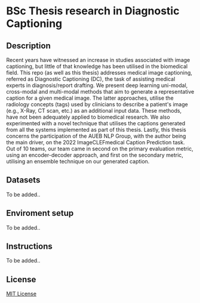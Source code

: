 # BSc Thesis research in Diagnostic Captioning

## Description
Recent years have witnessed an increase in studies associated with image captioning, but little of that knowledge has been utilised in the biomedical field. This repo (as well as this thesis) addresses medical image captioning, referred as Diagnostic Captioning (DC), the task of assisting medical experts in diagnosis/report drafting. We present deep learning uni-modal, cross-modal and multi-modal methods that aim to generate a representative caption for a given medical image. The latter approaches, utilise the radiology concepts (tags) used by clinicians to describe a patient's image (e.g., X-Ray, CT scan, etc.) as an additional input data. These methods, have not been adequately applied to biomedical research. We also experimented with a novel technique that utilises the captions generated from all the systems implemented as part of this thesis. Lastly, this thesis concerns the participation of the AUEB NLP Group, with the author being the main driver, on the 2022 ImageCLEFmedical Caption Prediction task. Out of 10 teams, our team came in second on the primary evaluation metric, using an encoder-decoder approach, and first on the secondary metric, utilising an ensemble technique on our generated caption.

## Datasets
To be added..

## Enviroment setup
To be added..

## Instructions
To be added..

## License
[MIT License](https://github.com/zaaachos/bsc-thesis-in-diagnostic-captioning/blob/main/LICENSE)
